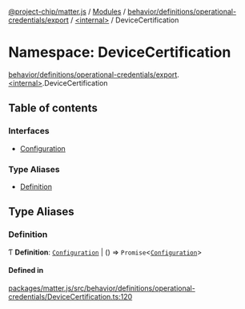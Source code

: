 [@project-chip/matter.js](../README.md) / [Modules](../modules.md) / [behavior/definitions/operational-credentials/export](behavior_definitions_operational_credentials_export.md) / [\<internal\>](behavior_definitions_operational_credentials_export._internal_.md) / DeviceCertification

# Namespace: DeviceCertification

[behavior/definitions/operational-credentials/export](behavior_definitions_operational_credentials_export.md).[\<internal\>](behavior_definitions_operational_credentials_export._internal_.md).DeviceCertification

## Table of contents

### Interfaces

- [Configuration](../interfaces/behavior_definitions_operational_credentials_export._internal_.DeviceCertification.Configuration.md)

### Type Aliases

- [Definition](behavior_definitions_operational_credentials_export._internal_.DeviceCertification.md#definition)

## Type Aliases

### Definition

Ƭ **Definition**: [`Configuration`](../interfaces/behavior_definitions_operational_credentials_export._internal_.DeviceCertification.Configuration.md) \| () => `Promise`\<[`Configuration`](../interfaces/behavior_definitions_operational_credentials_export._internal_.DeviceCertification.Configuration.md)\>

#### Defined in

[packages/matter.js/src/behavior/definitions/operational-credentials/DeviceCertification.ts:120](https://github.com/project-chip/matter.js/blob/0c058ae17fdba4c0b89b8b13c309011d51782299/packages/matter.js/src/behavior/definitions/operational-credentials/DeviceCertification.ts#L120)
